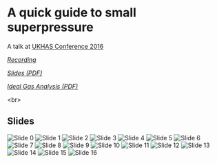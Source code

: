 # A quick guide to small superpressure

A talk at
[UKHAS Conference 2016](https://ukhas.org.uk/general:ukhasconference2016)

_[Recording](https://www.youtube.com/watch?v=PQJAjDEq5AA&t=5h03m16s)_

_[Slides (PDF)](a-quick-guide.pdf)_

_[Ideal Gas Analysis (PDF)](ideal_gas_analysis.pdf)_

<br\>

## Slides

![Slide 0](a-quick-guide/a-quick-guide-0.png "Slide 0")
![Slide 1](a-quick-guide/a-quick-guide-1.png "Slide 1")
![Slide 2](a-quick-guide/a-quick-guide-2.png "Slide 2")
![Slide 3](a-quick-guide/a-quick-guide-3.png "Slide 3")
![Slide 4](a-quick-guide/a-quick-guide-4.png "Slide 4")
![Slide 5](a-quick-guide/a-quick-guide-5.png "Slide 5")
![Slide 6](a-quick-guide/a-quick-guide-6.png "Slide 6")
![Slide 7](a-quick-guide/a-quick-guide-7.png "Slide 7")
![Slide 8](a-quick-guide/a-quick-guide-8.png "Slide 8")
![Slide 9](a-quick-guide/a-quick-guide-9.png "Slide 9")
![Slide 10](a-quick-guide/a-quick-guide-10.png "Slide 10")
![Slide 11](a-quick-guide/a-quick-guide-11.png "Slide 11")
![Slide 12](a-quick-guide/a-quick-guide-12.png "Slide 12")
![Slide 13](a-quick-guide/a-quick-guide-13.png "Slide 13")
![Slide 14](a-quick-guide/a-quick-guide-14.png "Slide 14")
![Slide 15](a-quick-guide/a-quick-guide-15.png "Slide 15")
![Slide 16](a-quick-guide/a-quick-guide-16.png "Slide 16")
